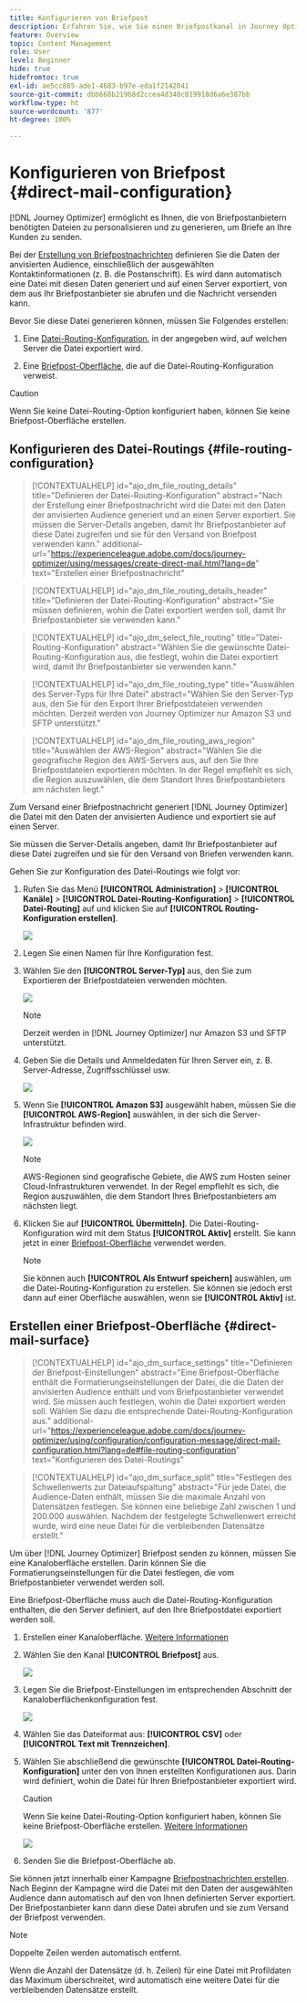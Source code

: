 ```yaml
---
title: Konfigurieren von Briefpost
description: Erfahren Sie, wie Sie einen Briefpostkanal in Journey Optimizer konfigurieren
feature: Overview
topic: Content Management
role: User
level: Beginner
hide: true
hidefromtoc: true
exl-id: ae5cc885-ade1-4683-b97e-eda1f2142041
source-git-commit: dbb668b219b8d2ccea4d340c019918d6a6e387bb
workflow-type: ht
source-wordcount: '877'
ht-degree: 100%

---
```


# Konfigurieren von Briefpost {#direct-mail-configuration}

[!DNL Journey Optimizer] ermöglicht es Ihnen, die von Briefpostanbietern benötigten Dateien zu personalisieren und zu generieren, um Briefe an Ihre Kunden zu senden.

Bei der [Erstellung von Briefpostnachrichten](../messages/create-direct-mail.md) definieren Sie die Daten der anvisierten Audience, einschließlich der ausgewählten Kontaktinformationen (z. B. die Postanschrift). Es wird dann automatisch eine Datei mit diesen Daten generiert und auf einen Server exportiert, von dem aus Ihr Briefpostanbieter sie abrufen und die Nachricht versenden kann.

Bevor Sie diese Datei generieren können, müssen Sie Folgendes erstellen:

1. Eine [Datei-Routing-Konfiguration](#file-routing-configuration), in der angegeben wird, auf welchen Server die Datei exportiert wird.

1. Eine [Briefpost-Oberfläche](#direct-mail-surface), die auf die Datei-Routing-Konfiguration verweist.

>[!CAUTION]
>
>Wenn Sie keine Datei-Routing-Option konfiguriert haben, können Sie keine Briefpost-Oberfläche erstellen.

## Konfigurieren des Datei-Routings {#file-routing-configuration}

>[!CONTEXTUALHELP]
>id="ajo_dm_file_routing_details"
>title="Definieren der Datei-Routing-Konfiguration"
>abstract="Nach der Erstellung einer Briefpostnachricht wird die Datei mit den Daten der anvisierten Audience generiert und an einen Server exportiert. Sie müssen die Server-Details angeben, damit Ihr Briefpostanbieter auf diese Datei zugreifen und sie für den Versand von Briefpost verwenden kann."
>additional-url="https://experienceleague.adobe.com/docs/journey-optimizer/using/messages/create-direct-mail.html?lang=de" text="Erstellen einer Briefpostnachricht"

>[!CONTEXTUALHELP]
>id="ajo_dm_file_routing_details_header"
>title="Definieren der Datei-Routing-Konfiguration"
>abstract="Sie müssen definieren, wohin die Datei exportiert werden soll, damit Ihr Briefpostanbieter sie verwenden kann."

>[!CONTEXTUALHELP]
>id="ajo_dm_select_file_routing"
>title="Datei-Routing-Konfiguration"
>abstract="Wählen Sie die gewünschte Datei-Routing-Konfiguration aus, die festlegt, wohin die Datei exportiert wird, damit Ihr Briefpostanbieter sie verwenden kann."

>[!CONTEXTUALHELP]
>id="ajo_dm_file_routing_type"
>title="Auswählen des Server-Typs für Ihre Datei"
>abstract="Wählen Sie den Server-Typ aus, den Sie für den Export Ihrer Briefpostdateien verwenden möchten. Derzeit werden von Journey Optimizer nur Amazon S3 und SFTP unterstützt."

>[!CONTEXTUALHELP]
>id="ajo_dm_file_routing_aws_region"
>title="Auswählen der AWS-Region"
>abstract="Wählen Sie die geografische Region des AWS-Servers aus, auf den Sie Ihre Briefpostdateien exportieren möchten. In der Regel empfIehlt es sich, die Region auszuwählen, die dem Standort Ihres Briefpostanbieters am nächsten liegt."

Zum Versand einer Briefpostnachricht generiert [!DNL Journey Optimizer] die Datei mit den Daten der anvisierten Audience und exportiert sie auf einen Server.

Sie müssen die Server-Details angeben, damit Ihr Briefpostanbieter auf diese Datei zugreifen und sie für den Versand von Briefen verwenden kann.

Gehen Sie zur Konfiguration des Datei-Routings wie folgt vor:

1. Rufen Sie das Menü **[!UICONTROL Administration]** > **[!UICONTROL Kanäle]** > **[!UICONTROL Datei-Routing-Konfiguration]** > **[!UICONTROL Datei-Routing]** auf und klicken Sie auf **[!UICONTROL Routing-Konfiguration erstellen]**.

   ![](assets/file-routing-config-button.png)

1. Legen Sie einen Namen für Ihre Konfiguration fest.

1. Wählen Sie den **[!UICONTROL Server-Typ]** aus, den Sie zum Exportieren der Briefpostdateien verwenden möchten.

   ![](assets/file-routing-config-type.png)

   >[!NOTE]
   >
   >Derzeit werden in [!DNL Journey Optimizer] nur Amazon S3 und SFTP unterstützt.

1. Geben Sie die Details und Anmeldedaten für Ihren Server ein, z. B. Server-Adresse, Zugriffsschlüssel usw.

   ![](assets/file-routing-config-sftp-details.png)

1. Wenn Sie **[!UICONTROL Amazon S3]** ausgewählt haben, müssen Sie die **[!UICONTROL AWS-Region]** auswählen, in der sich die Server-Infrastruktur befinden wird.

   ![](assets/file-routing-config-aws-region.png)

   >[!NOTE]
   >
   >AWS-Regionen sind geografische Gebiete, die AWS zum Hosten seiner Cloud-Infrastrukturen verwendet. In der Regel empfIehlt es sich, die Region auszuwählen, die dem Standort Ihres Briefpostanbieters am nächsten liegt.

1. Klicken Sie auf **[!UICONTROL Übermitteln]**. Die Datei-Routing-Konfiguration wird mit dem Status **[!UICONTROL Aktiv]** erstellt. Sie kann jetzt in einer [Briefpost-Oberfläche](#direct-mail-surface) verwendet werden.

   >[!NOTE]
   >
   >Sie können auch **[!UICONTROL Als Entwurf speichern]** auswählen, um die Datei-Routing-Konfiguration zu erstellen. Sie können sie jedoch erst dann auf einer Oberfläche auswählen, wenn sie **[!UICONTROL Aktiv]** ist.

## Erstellen einer Briefpost-Oberfläche {#direct-mail-surface}

>[!CONTEXTUALHELP]
>id="ajo_dm_surface_settings"
>title="Definieren der Briefpost-Einstellungen"
>abstract="Eine Briefpost-Oberfläche enthält die Formatierungseinstellungen der Datei, die die Daten der anvisierten Audience enthält und vom Briefpostanbieter verwendet wird. Sie müssen auch festlegen, wohin die Datei exportiert werden soll. Wählen Sie dazu die entsprechende Datei-Routing-Konfiguration aus."
>additional-url="https://experienceleague.adobe.com/docs/journey-optimizer/using/configuration/configuration-message/direct-mail-configuration.html?lang=de#file-routing-configuration" text="Konfigurieren des Datei-Routings"

<!--
>[!CONTEXTUALHELP]
>id="ajo_dm_surface_sort"
>title="Define the sort order"
>abstract="If you select this option, the sort will be by profile ID, ascending or descending. If you unselect it, the sorting configuration defined when creating the direct mail message within a journey or a campaign."-->

>[!CONTEXTUALHELP]
>id="ajo_dm_surface_split"
>title="Festlegen des Schwellenwerts zur Dateiaufspaltung"
>abstract="Für jede Datei, die Audience-Daten enthält, müssen Sie die maximale Anzahl von Datensätzen festlegen. Sie können eine beliebige Zahl zwischen 1 und 200.000 auswählen. Nachdem der festgelegte Schwellenwert erreicht wurde, wird eine neue Datei für die verbleibenden Datensätze erstellt."

Um über [!DNL Journey Optimizer] Briefpost senden zu können, müssen Sie eine Kanaloberfläche erstellen. Darin können Sie die Formatierungseinstellungen für die Datei festlegen, die vom Briefpostanbieter verwendet werden soll.

Eine Briefpost-Oberfläche muss auch die Datei-Routing-Konfiguration enthalten, die den Server definiert, auf den Ihre Briefpostdatei exportiert werden soll.

1. Erstellen einer Kanaloberfläche. [Weitere Informationen](channel-surfaces.md)

1. Wählen Sie den Kanal **[!UICONTROL Briefpost]** aus.

   ![](assets/surface-direct-mail-channel.png)

1. Legen Sie die Briefpost-Einstellungen im entsprechenden Abschnitt der Kanaloberflächenkonfiguration fest.

   ![](assets/surface-direct-mail-settings.png)

   <!--![](assets/surface-direct-mail-settings-with-insertion.png)-->

1. Wählen Sie das Dateiformat aus: **[!UICONTROL CSV]** oder **[!UICONTROL Text mit Trennzeichen]**.

1. Wählen Sie abschließend die gewünschte **[!UICONTROL Datei-Routing-Konfiguration]** unter den von Ihnen erstellten Konfigurationen aus. Darin wird definiert, wohin die Datei für Ihren Briefpostanbieter exportiert wird.

   >[!CAUTION]
   >
   >Wenn Sie keine Datei-Routing-Option konfiguriert haben, können Sie keine Briefpost-Oberfläche erstellen. [Weitere Informationen](#file-routing-configuration)

   ![](assets/surface-direct-mail-file-routing.png)

   <!--![](assets/surface-direct-mail-file-routing-with-insertion.png)-->

1. Senden Sie die Briefpost-Oberfläche ab.

Sie können jetzt innerhalb einer Kampagne [Briefpostnachrichten erstellen](../messages/create-direct-mail.md). Nach Beginn der Kampagne wird die Datei mit den Daten der ausgewählten Audience dann automatisch auf den von Ihnen definierten Server exportiert. Der Briefpostanbieter kann dann diese Datei abrufen und sie zum Versand der Briefpost verwenden.

>[!NOTE]
>
>Doppelte Zeilen werden automatisch entfernt.
>
>Wenn die Anzahl der Datensätze (d. h. Zeilen) für eine Datei mit Profildaten das Maximum überschreitet, wird automatisch eine weitere Datei für die verbleibenden Datensätze erstellt.

<!--
    In the **[!UICONTROL Insertion]** section, you can choose to automatically remove duplicate rows.

    Define the maximum number of records (i.e. rows) for each file containing profile data. After the specified threshold is reached, another file will be created for the remaining records.

    ![](assets/surface-direct-mail-split.png)

    For example, if there are 100,000 records in the file and the threshold limit is set to 60,000, the records will be split into two files. The first file will contain 60,000 rows, and the second file will contain the remaining 40,000 rows.

    >[!NOTE]
    >
    >NOTE You can set any number between 1 and 200,000 records, meaning each file must contain at least 1 row and no more than 200,000 rows.

-->